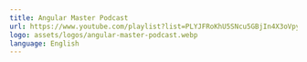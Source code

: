 ```yaml
---
title: Angular Master Podcast
url: https://www.youtube.com/playlist?list=PLYJFRoKhU5SNcu5GBjIn4X3oVpy4fP1wV
logo: assets/logos/angular-master-podcast.webp
language: English
---
```

